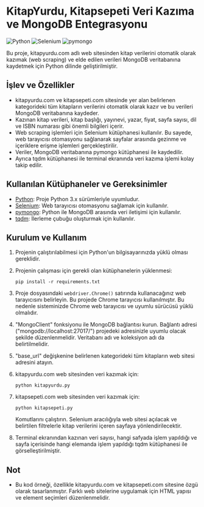 # KitapYurdu, Kitapsepeti Veri Kazıma ve MongoDB Entegrasyonu

![Python](https://img.shields.io/badge/Python-3.x-blue.svg)
![Selenium](https://img.shields.io/badge/Selenium-3.141.0-green.svg)
![pymongo](https://img.shields.io/badge/pymongo-3.12.0-red.svg)

Bu proje, kitapyurdu.com adlı web sitesinden kitap verilerini otomatik olarak kazımak (web scraping) ve elde edilen verileri MongoDB veritabanına kaydetmek için Python dilinde geliştirilmiştir.

## İşlev ve Özellikler

- kitapyurdu.com ve kitapsepeti.com sitesinde yer alan belirlenen kategorideki tüm kitapların verilerini otomatik olarak kazır ve bu verileri MongoDB veritabanına kaydeder.
- Kazınan kitap verileri, kitap başlığı, yayınevi, yazar, fiyat, sayfa sayısı, dil ve ISBN numarası gibi önemli bilgileri içerir.
- Web scraping işlemleri için Selenium kütüphanesi kullanılır. Bu sayede, web tarayıcısı otomasyonu sağlanarak sayfalar arasında gezinme ve içeriklere erişme işlemleri gerçekleştirilir.
- Veriler, MongoDB veritabanına pymongo kütüphanesi ile kaydedilir.
- Ayrıca tqdm kütüphanesi ile terminal ekranında veri kazıma işlemi kolay takip edilir.

## Kullanılan Kütüphaneler ve Gereksinimler

- [Python](https://www.python.org/downloads/): Proje Python 3.x sürümleriyle uyumludur.
- [Selenium](https://pypi.org/project/selenium/): Web tarayıcısı otomasyonu sağlamak için kullanılır.
- [pymongo](https://pypi.org/project/pymongo/): Python ile MongoDB arasında veri iletişimi için kullanılır.
- [tqdm](https://pypi.org/project/tqdm/): İlerleme çubuğu oluşturmak için kullanılır.

## Kurulum ve Kullanım

1.  Projenin çalıştırılabilmesi için Python'un bilgisayarınızda yüklü olması gereklidir.
2.  Projenin çalışması için gerekli olan kütüphanelerin yüklenmesi:

    ```
    pip install -r requirements.txt
    ```

3.  Proje dosyasındaki `webdriver.Chrome()` satırında kullanacağınız web tarayıcısını belirleyin. Bu projede Chrome tarayıcısı kullanılmıştır. Bu nedenle sisteminizde Chrome web tarayıcısı ve uyumlu sürücüsü yüklü olmalıdır.
4.  "MongoClient" fonksiyonu ile MongoDB bağlantısı kurun. Bağlantı adresi ("mongodb://localhost:27017/") projedeki adresinizle uyumlu olacak şekilde düzenlenmelidir. Veritabanı adı ve koleksiyon adı da belirtilmelidir.
5.  "base_url" değişkenine belirlenen kategorideki tüm kitapların web sitesi adresini atayın.
6.  kitapyurdu.com web sitesinden veri kazımak için:
        
    ```
    python kitapyurdu.py
    ```

7.  kitapsepeti.com web sitesinden veri kazımak için:

    ```
    python kitapsepeti.py
    ```

    Komutlarını çalıştırın. Selenium aracılığıyla web sitesi açılacak ve belirtilen filtrelerle kitap verilerini içeren sayfaya yönlendirilecektir.
8.  Terminal ekranından kazınan veri sayısı, hangi safyada işlem yapıldığı ve sayfa içerisinde hangi elemanda işlem yapıldığı tqdm kütüphanesi ile görselleştirilmiştir.

## Not

- Bu kod örneği, özellikle kitapyurdu.com ve kitapsepeti.com sitesine özgü olarak tasarlanmıştır. Farklı web sitelerine uygulamak için HTML yapısı ve element seçimleri düzenlenmelidir.
